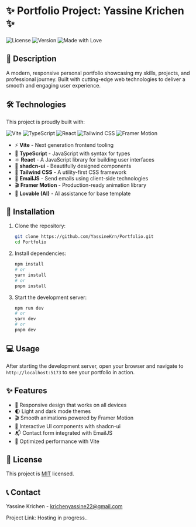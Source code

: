 # ✨ Portfolio Project: Yassine Krichen ✨

![License](https://img.shields.io/badge/license-MIT-blue)
![Version](https://img.shields.io/badge/version-1.0.0-green)
![Made with Love](https://img.shields.io/badge/Made%20with-❤️-red)

## 📖 Description

A modern, responsive personal portfolio showcasing my skills, projects, and professional journey. Built with cutting-edge web technologies to deliver a smooth and engaging user experience.

## 🛠️ Technologies

This project is proudly built with:

![Vite](https://img.shields.io/badge/Vite-646CFF?style=for-the-badge&logo=vite&logoColor=white)
![TypeScript](https://img.shields.io/badge/TypeScript-3178C6?style=for-the-badge&logo=typescript&logoColor=white)
![React](https://img.shields.io/badge/React-61DAFB?style=for-the-badge&logo=react&logoColor=black)
![Tailwind CSS](https://img.shields.io/badge/Tailwind_CSS-38B2AC?style=for-the-badge&logo=tailwind-css&logoColor=white)
![Framer Motion](https://img.shields.io/badge/Framer_Motion-0055FF?style=for-the-badge&logo=framer&logoColor=white)

-   ⚡ **Vite** - Next generation frontend tooling
-   📘 **TypeScript** - JavaScript with syntax for types
-   ⚛️ **React** - A JavaScript library for building user interfaces
-   🎨 **shadcn-ui** - Beautifully designed components
-   💨 **Tailwind CSS** - A utility-first CSS framework
-   📧 **EmailJS** - Send emails using client-side technologies
-   🎬 **Framer Motion** - Production-ready animation library
-   🤖 **Lovable (AI)** - AI assistance for base template

## 🚀 Installation

1. Clone the repository:

    ```bash
    git clone https://github.com/YassineKrn/Portfolio.git
    cd Portfolio
    ```

2. Install dependencies:

    ```bash
    npm install
    # or
    yarn install
    # or
    pnpm install
    ```

3. Start the development server:
    ```bash
    npm run dev
    # or
    yarn dev
    # or
    pnpm dev
    ```

## 💻 Usage

After starting the development server, open your browser and navigate to `http://localhost:5173` to see your portfolio in action.

## ✨ Features

-   🎯 Responsive design that works on all devices
-   🌓 Light and dark mode themes
-   🎬 Smooth animations powered by Framer Motion
-   📱 Interactive UI components with shadcn-ui
-   📬 Contact form integrated with EmailJS
-   🚀 Optimized performance with Vite

## 📄 License

This project is [MIT](LICENSE) licensed.

## 📞 Contact

Yassine Krichen - krichenyassine22@gmail.com

Project Link: Hosting in progress..
